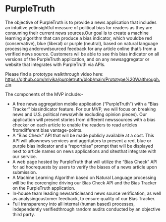# PurpleTruth
The objective of PurpleTruth is to provide a  news application that includes an  intuitive yetinsightful measure of political bias for readers as they are consuming their current news sources.Our goal is to create a machine learning algorithm that can produce a bias indicator, which wouldbe red (conservative), blue (liberal) or purple (neutral), based on natural language processing andcrowdsourced feedback for any article online that’s from a verified news source.  Customers wil be able to see this bias indicator on all versions of the PurpleTruth application, and on any newsaggregator or website that integrates with PurpleTruth via APIs.

Please find a prototype walkthrough video here: https://github.com/mlvika/purpletruth/blob/main/Prototype%20Walthrough.zip

The components of the MVP include:-
- A free news aggregation mobile application (“PurpleTruth”) with a “Bias Tracker” biasindicator feature.  For our MVP, we will focus on breaking news and U.S. political news(while excluding opinion pieces). Our application will present stories from different newssources with a bias checker on each article to enable the readers to read articles fromdifferent bias vantage-points.
- A “Bias Check” API that will be made publicly available at a cost.  This API will allownews services and aggritators to present a red, blue or purple bias indicator and a “reportbias” prompt that will be displayed next to article names on news applications and sitesthat integrate with our service.
- A web page hosted by PurpleTruth that will utilize the “Bias Check” API for ad hocrequests by users to verify the biases of a news article upon submission.
- A Machine Learning Algorithm based on Natural Language processing will be the coreengine driving our Bias Check API and the Bias Tracker on the PurpleTruth application.
- In-house team leading newsarticlesand news source verification, as well as analysingcustomer feedback, to ensure quality of our Bias Tracker.
- Full   transparency   into   all   internal   (human   based)   processes,   independently   verifiedthrough random audits conducted by an objective third party. 
